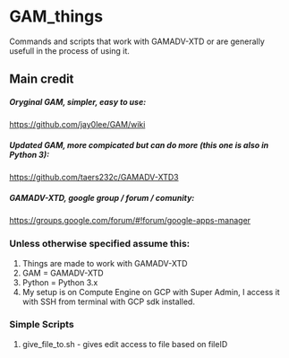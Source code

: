 # GAM_things
Commands and scripts that work with GAMADV-XTD or are generally usefull in the process of using it.

## Main credit

##### Oryginal GAM, simpler, easy to use:
https://github.com/jay0lee/GAM/wiki


##### Updated GAM, more compicated but can do more (this one is also in Python 3):
https://github.com/taers232c/GAMADV-XTD3

##### GAMADV-XTD, google group / forum / comunity:
https://groups.google.com/forum/#!forum/google-apps-manager


### Unless otherwise specified assume this:
1. Things are made to work with GAMADV-XTD
2. GAM = GAMADV-XTD
3. Python = Python 3.x
4. My setup is on Compute Engine on GCP with Super Admin, I access it with SSH from terminal with GCP sdk installed.

### Simple Scripts
1. give_file_to.sh - gives edit access to file based on fileID
